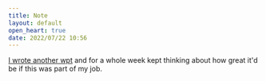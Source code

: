 ```yaml
---
title: Note
layout: default
open_heart: true
date: 2022/07/22 10:56
---
```


[I wrote another wpt](https://github.com/web-platform-tests/wpt/pull/34865) and for a whole week kept thinking about how great it'd be if this was part of my job.
